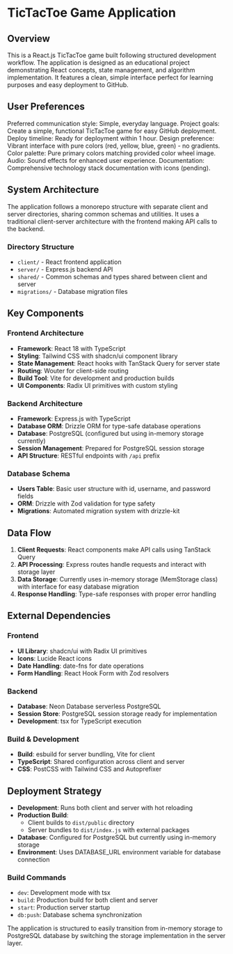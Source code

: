 # TicTacToe Game Application

## Overview

This is a React.js TicTacToe game built following structured development workflow. The application is designed as an educational project demonstrating React concepts, state management, and algorithm implementation. It features a clean, simple interface perfect for learning purposes and easy deployment to GitHub.

## User Preferences

Preferred communication style: Simple, everyday language.
Project goals: Create a simple, functional TicTacToe game for easy GitHub deployment.
Deploy timeline: Ready for deployment within 1 hour.
Design preference: Vibrant interface with pure colors (red, yellow, blue, green) - no gradients.
Color palette: Pure primary colors matching provided color wheel image.
Audio: Sound effects for enhanced user experience.
Documentation: Comprehensive technology stack documentation with icons (pending).

## System Architecture

The application follows a monorepo structure with separate client and server directories, sharing common schemas and utilities. It uses a traditional client-server architecture with the frontend making API calls to the backend.

### Directory Structure
- `client/` - React frontend application
- `server/` - Express.js backend API
- `shared/` - Common schemas and types shared between client and server
- `migrations/` - Database migration files

## Key Components

### Frontend Architecture
- **Framework**: React 18 with TypeScript
- **Styling**: Tailwind CSS with shadcn/ui component library
- **State Management**: React hooks with TanStack Query for server state
- **Routing**: Wouter for client-side routing
- **Build Tool**: Vite for development and production builds
- **UI Components**: Radix UI primitives with custom styling

### Backend Architecture
- **Framework**: Express.js with TypeScript
- **Database ORM**: Drizzle ORM for type-safe database operations
- **Database**: PostgreSQL (configured but using in-memory storage currently)
- **Session Management**: Prepared for PostgreSQL session storage
- **API Structure**: RESTful endpoints with `/api` prefix

### Database Schema
- **Users Table**: Basic user structure with id, username, and password fields
- **ORM**: Drizzle with Zod validation for type safety
- **Migrations**: Automated migration system with drizzle-kit

## Data Flow

1. **Client Requests**: React components make API calls using TanStack Query
2. **API Processing**: Express routes handle requests and interact with storage layer
3. **Data Storage**: Currently uses in-memory storage (MemStorage class) with interface for easy database migration
4. **Response Handling**: Type-safe responses with proper error handling

## External Dependencies

### Frontend
- **UI Library**: shadcn/ui with Radix UI primitives
- **Icons**: Lucide React icons
- **Date Handling**: date-fns for date operations
- **Form Handling**: React Hook Form with Zod resolvers

### Backend
- **Database**: Neon Database serverless PostgreSQL
- **Session Store**: PostgreSQL session storage ready for implementation
- **Development**: tsx for TypeScript execution

### Build & Development
- **Build**: esbuild for server bundling, Vite for client
- **TypeScript**: Shared configuration across client and server
- **CSS**: PostCSS with Tailwind CSS and Autoprefixer

## Deployment Strategy

- **Development**: Runs both client and server with hot reloading
- **Production Build**: 
  - Client builds to `dist/public` directory
  - Server bundles to `dist/index.js` with external packages
- **Database**: Configured for PostgreSQL but currently using in-memory storage
- **Environment**: Uses DATABASE_URL environment variable for database connection

### Build Commands
- `dev`: Development mode with tsx
- `build`: Production build for both client and server
- `start`: Production server startup
- `db:push`: Database schema synchronization

The application is structured to easily transition from in-memory storage to PostgreSQL database by switching the storage implementation in the server layer.